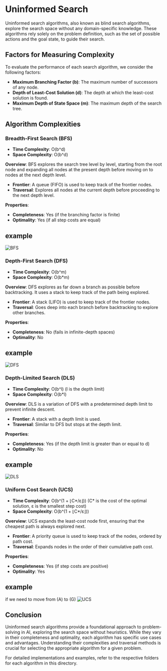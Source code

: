 # Uninformed Search

Uninformed search algorithms, also known as blind search algorithms, explore the search space without any domain-specific knowledge. These algorithms rely solely on the problem definition, such as the set of possible actions and the goal state, to guide their search.

## Factors for Measuring Complexity

To evaluate the performance of each search algorithm, we consider the following factors:

- **Maximum Branching Factor (b)**: The maximum number of successors of any node.
- **Depth of Least-Cost Solution (d)**: The depth at which the least-cost solution is found.
- **Maximum Depth of State Space (m)**: The maximum depth of the search tree.

## Algorithm Complexities

### Breadth-First Search (BFS)

- **Time Complexity**: O(b^d)
- **Space Complexity**: O(b^d)

**Overview**: BFS explores the search tree level by level, starting from the root node and expanding all nodes at the present depth before moving on to nodes at the next depth level.

- **Frontier**: A queue (FIFO) is used to keep track of the frontier nodes.
- **Traversal**: Explores all nodes at the current depth before proceeding to the next depth level.

**Properties**:
- **Completeness**: Yes (if the branching factor is finite)
- **Optimality**: Yes (if all step costs are equal)
## example 
![BFS](https://miro.medium.com/v2/resize:fit:1400/0*WAkA73-8Jqyz11hC.gif)

### Depth-First Search (DFS)

- **Time Complexity**: O(b^m)
- **Space Complexity**: O(b*m)

**Overview**: DFS explores as far down a branch as possible before backtracking. It uses a stack to keep track of the path being explored.

- **Frontier**: A stack (LIFO) is used to keep track of the frontier nodes.
- **Traversal**: Goes deep into each branch before backtracking to explore other branches.

**Properties**:
- **Completeness**: No (fails in infinite-depth spaces)
- **Optimality**: No
## example 
![DFS](https://miro.medium.com/v2/resize:fit:828/1*WR4AtjT_nhwSOtAW99Yd5g.gif)

### Depth-Limited Search (DLS)

- **Time Complexity**: O(b^l) (l is the depth limit)
- **Space Complexity**: O(b*l)

**Overview**: DLS is a variation of DFS with a predetermined depth limit to prevent infinite descent.

- **Frontier**: A stack with a depth limit is used.
- **Traversal**: Similar to DFS but stops at the depth limit.

**Properties**:
- **Completeness**: Yes (if the depth limit is greater than or equal to d)
- **Optimality**: No
## example 
![DLS](https://files.codingninjas.in/article_images/custom-upload-1689800279-6896183b.png)

### Uniform Cost Search (UCS)

- **Time Complexity**: O(b^(1 + ⌊C*/ε⌋)) (C* is the cost of the optimal solution, ε is the smallest step cost)
- **Space Complexity**: O(b^(1 + ⌊C*/ε⌋))

**Overview**: UCS expands the least-cost node first, ensuring that the cheapest path is always explored next.

- **Frontier**: A priority queue is used to keep track of the nodes, ordered by path cost.
- **Traversal**: Expands nodes in the order of their cumulative path cost.

**Properties**:
- **Completeness**: Yes (if step costs are positive)
- **Optimality**: Yes
## example 
if we need to move from (A) to (G)
![UCS](https://d2f0ora2gkri0g.cloudfront.net/78/3b/783beb1c-b852-4e2d-96c9-eb1a00b28c6d.gif)

## Conclusion

Uninformed search algorithms provide a foundational approach to problem-solving in AI, exploring the search space without heuristics. While they vary in their completeness and optimality, each algorithm has specific use cases and advantages. Understanding their complexities and traversal methods is crucial for selecting the appropriate algorithm for a given problem.

For detailed implementations and examples, refer to the respective folders for each algorithm in this directory.
